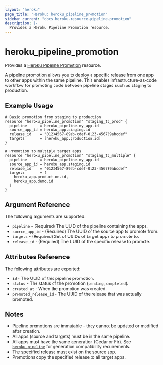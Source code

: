 ```yaml
---
layout: "heroku"
page_title: "Heroku: heroku_pipeline_promotion"
sidebar_current: "docs-heroku-resource-pipeline-promotion"
description: |-
  Provides a Heroku Pipeline Promotion resource.
---
```


# heroku\_pipeline\_promotion

Provides a [Heroku Pipeline Promotion](https://devcenter.heroku.com/articles/pipelines)
resource.

A pipeline promotion allows you to deploy a specific release from one app to other apps within the same
pipeline. This enables infrastructure-as-code workflow for promoting code between pipeline stages
such as staging to production.

## Example Usage

```hcl
# Basic promotion from staging to production
resource "heroku_pipeline_promotion" "staging_to_prod" {
  pipeline      = heroku_pipeline.my_app.id
  source_app_id = heroku_app.staging.id
  release_id    = "01234567-89ab-cdef-0123-456789abcdef"
  targets       = [heroku_app.production.id]
}

# Promotion to multiple target apps
resource "heroku_pipeline_promotion" "staging_to_multiple" {
  pipeline      = heroku_pipeline.my_app.id
  source_app_id = heroku_app.staging.id
  release_id    = "01234567-89ab-cdef-0123-456789abcdef"
  targets       = [
    heroku_app.production.id,
    heroku_app.demo.id
  ]
}
```

## Argument Reference

The following arguments are supported:

* `pipeline` - (Required) The UUID of the pipeline containing the apps.
* `source_app_id` - (Required) The UUID of the source app to promote from.
* `targets` - (Required) Set of UUIDs of target apps to promote to.
* `release_id` - (Required) The UUID of the specific release to promote.

## Attributes Reference

The following attributes are exported:

* `id` - The UUID of this pipeline promotion.
* `status` - The status of the promotion (`pending`, `completed`).
* `created_at` - When the promotion was created.
* `promoted_release_id` - The UUID of the release that was actually promoted.

## Notes

* Pipeline promotions are immutable - they cannot be updated or modified after creation.
* All apps (source and targets) must be in the same pipeline.
* All apps must have the same generation (Cedar or Fir). See [`heroku_pipeline`](./pipeline.html) for generation compatibility requirements.
* The specified release must exist on the source app.
* Promotions copy the specified release to all target apps.

